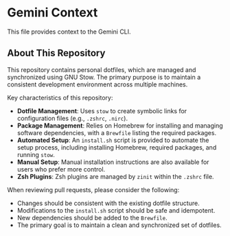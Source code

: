 # Gemini Context

This file provides context to the Gemini CLI.

## About This Repository

This repository contains personal dotfiles, which are managed and synchronized using GNU Stow. The primary purpose is to maintain a consistent development environment across multiple machines.

Key characteristics of this repository:
- **Dotfile Management**: Uses `stow` to create symbolic links for configuration files (e.g., `.zshrc`, `.nirc`).
- **Package Management**: Relies on Homebrew for installing and managing software dependencies, with a `Brewfile` listing the required packages.
- **Automated Setup**: An `install.sh` script is provided to automate the setup process, including installing Homebrew, required packages, and running `stow`.
- **Manual Setup**: Manual installation instructions are also available for users who prefer more control.
- **Zsh Plugins**: Zsh plugins are managed by `zinit` within the `.zshrc` file.

When reviewing pull requests, please consider the following:
- Changes should be consistent with the existing dotfile structure.
- Modifications to the `install.sh` script should be safe and idempotent.
- New dependencies should be added to the `Brewfile`.
- The primary goal is to maintain a clean and synchronized set of dotfiles.
